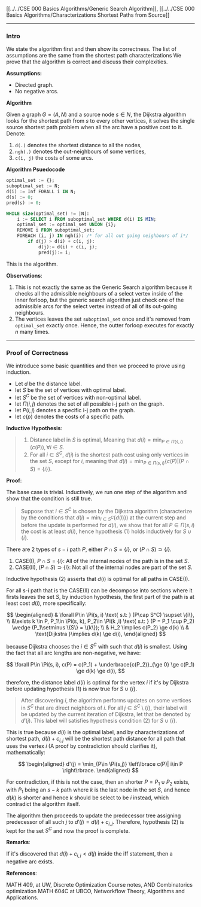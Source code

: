 [[../../CSE 000 Basics Algorithms/Generic Search Algorithm]], [[../../CSE 000 Basics Algorithms/Characterizations Shortest Paths from Source]]

---
### **Intro**

We state the algorithm first and then show its correctness. The list of assumptions are the same from the shortest path characterizations We prove that the algorithm is correct and discuss their complexities. 

**Assumptions:**
- Directed graph. 
- No negative arcs. 

**Algorithm**

Given a graph $G = (A, N)$ and a source node $s\in N$, the Dijkstra algorithm looks for the shortest path from $s$ to every other vertices, it solves the single source shortest path problem when all the arc have a positive cost to it. Denote: 
1. `d(.)` denotes the shortest distance to all the nodes, 
2. `ngh(.)` denotes the out-neighbours of some vertices, 
3. `c(i, j)` the costs of some arcs.  

**Algorithm Psuedocode**
```SQL
optimal_set := {};
suboptimal_set := N;
d(i) := Inf FORALL i IN N;
d(s) := 0; 
pred(s) := 0; 

WHILE size(optimal_set) != |N|: 
    i := SELECT i FROM suboptimal_set WHERE d(i) IS MIN;
    optimal_set := optimal_set UNION {i};
    REMOVE i FROM suboptimal_set;
    FOREACH (i, j) IN ngh(i): /* for all out going neighbours of i*/
        if d(j) > d(i) + c(i, j):
            d(j):= d(i) + c(i, j); 
            pred(j):= i; 
```

This is the algorithm. 

**Observations**: 

1. This is not exactly the same as the Generic Search algorithm because it checks all the admissible neighbours of a select vertex inside of the inner forloop, but the generic search algorithm just check one of the admissible arcs for the select vertex instead of all of its out-going neighbours. 
2. The vertices leaves the set `suboptimal_set` once and it's removed from `optimal_set` exactly once. Hence, the outter forloop executes for exactly $n$ many times. 

---
### **Proof of Correctness**

We introduce some basic quantities and then we proceed to prove using induction. 

- Let $d$ be the distance label.
- let $S$ be the set of vertices with optimal label.
- let $S^C$ be the set of vertices with non-optimal label. 
- let $\Pi(i, j)$ denotes the set of all possible i-j path on the graph. 
- let $P(i, j)$ denotes a specific i-j path on the graph. 
- let $c(p)$ denotes the costs of a specific path. 

**Inductive Hypothesis**:

> 1. Distance label in $S$ is optimal, Meaning that $d(i) = \min_{P\in \Pi(s, i)}(c(P)), \forall i\in S$. 
> 2. For all $i\in S^C$, $d(i)$ is the shortest path cost using only vertices in the set $S$, except for $i$, meaning that $d(i) = \min_{P\in \Pi(s, i)}\{c(P)| (P\cap S) = \{i\}\}$. 

**Proof**: 

The base case is trivial. Inductively, we run one step of the algorithm and show that the condition is still true. 

> Suppose that $i\in S^C$ is chosen by the Dijkstra algorithm (characterize by the conditions that $d(i)= \min_{l\in S^C}\{d(l)\}$) at the current step and before the update is performed for $d(i)$, we show that for all $P\in \Pi(s, i)$ the cost is at least $d(i)$, hence hypothesis (1) holds inductively for $S\cup \{i\}$. 

There are 2 types of $s-i$ path $P$, either $P\cap S = \{i\}$, or $(P\cap S) \supset \{i\}$. 

1. CASE(I), $P\cap S = \{i\}$: All of the internal nodes of the path is in the set $S$. 
2. CASE(II), $(P\cap S) \supset \{i\}$: Not all of the internal nodes are part of the set $S$. 

Inductive hypothesis (2) asserts that $d(i)$ is optimal for all paths in CASE(I). 

For all s-i path that is the CASE(II) can be decompose into sections where it firsts leaves the set $S$, by induction hypothesis, the first part of the path is at least cost $d(i)$, more specifically: 

$$
\begin{aligned}
    & \forall P\in \Pi(s, i) \text{ s.t: } (P\cap S^C) \supset \{i\}, 
    \\ 
    &\exists k \in P, P_1\in \Pi(s, k), P_2\in \Pi(k ,i) \text{ s.t: } (P = P_1 \cup P_2) \wedge (P_1\setminus \{S\} = \{k\});
    \\
    & 
    H_2 \implies c(P_2) \ge d(k)
    \\
    & 
    \text{Dijkstra }\implies d(k) \ge d(i), 
\end{aligned}
$$

because Dijkstra chooses the $i\in S^C$ with such that $d(i)$ is smallest. Using the fact that all arc lengths are non-negative, we have: 

$$
\forall P\in \Pi(s, i), c(P) = c(P_1) + \underbrace{c(P_2)}_{\ge 0} \ge c(P_1) \ge d(k) \ge d(i), 
$$

therefore, the distance label $d(i)$ is optimal for the vertex $i$ if it's by Dijkstra before updating hypothesis (1) is now true for $S\cup \{i\}$. 

> After discovering $i$, the algorithm performs updates on some vertices in $S^C$ that are direct neighbors of $i$. For all $j\in S^C\setminus \{i\}$, their label will be updated by the current iteration of Dijkstra, let that be denoted by $d'(j)$. This label will satisfies hypothesis condition (2) for $S\cup \{i\}$.

This is true because $d(i)$ is the optimal label, and by characterizations of shortest path, $d(i) + c_{i, j}$ will be the shortest path distance for all path that uses the vertex $i$ (A proof by contradiction should clarifies it), mathematically: 

$$
\begin{aligned}
    d'(j) = \min_{P\in \Pi(s,j)} \left\lbrace
       c(P)| i\in P
    \right\rbrace. 
\end{aligned}
$$

For contradiction, if this is not the case, then an shorter $P=P_1\cup P_2$ exists, with $P_1$ being an $s-k$ path where $k$ is the last node in the set $S$, and hence $d(k)$ is shorter and hence $k$ should be select to be $i$ instead, which contradict the algorithm itself. 

The algorithm then proceeds to update the predecessor tree assigning predecessor of all such $j$ to $d'(j) = d(i) + c_{i, j}$. Therefore, hypothesis (2) is kept for the set $S^C$ and now the proof is complete. 


**Remarks**: 

If it's discovered that $d(i) + c_{i, j} < d(j)$ inside the iff statement, then a negative arc exists. 



**References**: 

MATH 409, at UW, Discrete Optimization Course notes, AND Combinatorics optimization MATH 604C at UBCO, Networkflow Theory, Algorithms and Applications. 
